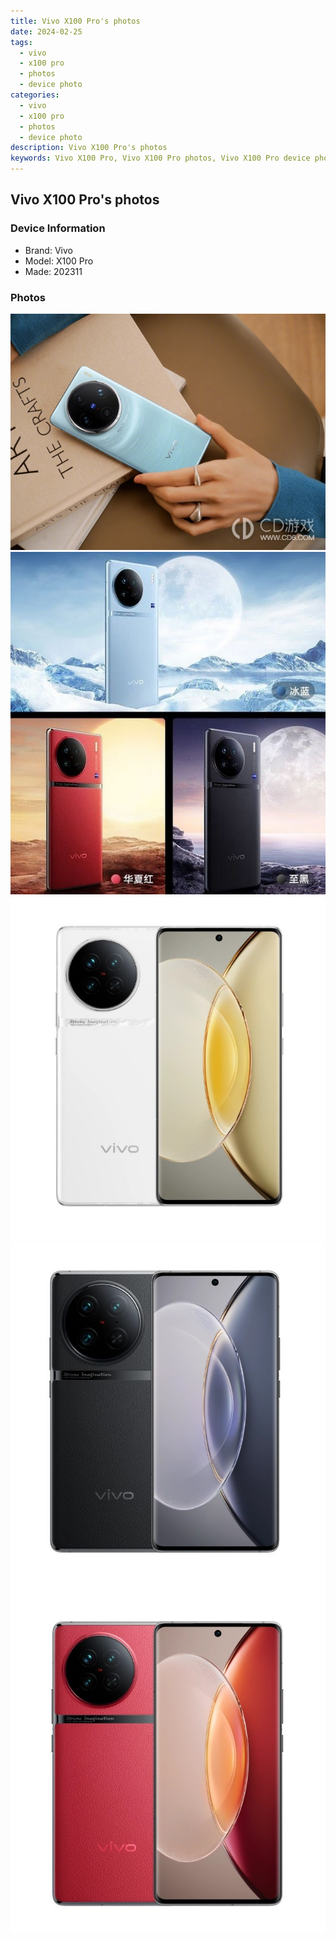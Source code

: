 ```yaml
---
title: Vivo X100 Pro's photos
date: 2024-02-25
tags: 
  - vivo
  - x100 pro
  - photos
  - device photo
categories: 
  - vivo
  - x100 pro
  - photos
  - device photo
description: Vivo X100 Pro's photos
keywords: Vivo X100 Pro, Vivo X100 Pro photos, Vivo X100 Pro device photo
---
```


## Vivo X100 Pro's photos

### Device Information

- Brand: Vivo
- Model: X100 Pro
- Made: 202311

### Photos

![/images/best-assets/devices/vivo/vivo-x100-pro/1.jpg](/images/best-assets/devices/vivo/vivo-x100-pro/1.jpg)
![/images/best-assets/devices/vivo/vivo-x100-pro/2.jpg](/images/best-assets/devices/vivo/vivo-x100-pro/2.jpg)
![/images/best-assets/devices/vivo/vivo-x100-pro/3.jpg](/images/best-assets/devices/vivo/vivo-x100-pro/3.jpg)
![/images/best-assets/devices/vivo/vivo-x100-pro/4.jpg](/images/best-assets/devices/vivo/vivo-x100-pro/4.jpg)
![/images/best-assets/devices/vivo/vivo-x100-pro/5.jpg](/images/best-assets/devices/vivo/vivo-x100-pro/5.jpg)

